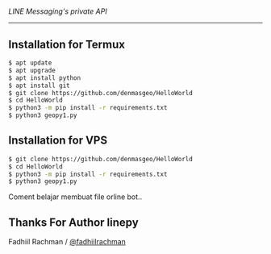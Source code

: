 #
*LINE Messaging's private API*

----

## Installation for Termux

```sh
$ apt update
$ apt upgrade
$ apt install python
$ apt install git
$ git clone https://github.com/denmasgeo/HelloWorld
$ cd HelloWorld
$ python3 -m pip install -r requirements.txt
$ python3 geopy1.py
```

## Installation for VPS

```sh
$ git clone https://github.com/denmasgeo/HelloWorld
$ cd HelloWorld
$ python3 -m pip install -r requirements.txt
$ python3 geopy1.py
```
Coment
belajar membuat file orline bot..
## Thanks For Author linepy
Fadhiil Rachman / [@fadhiilrachman](https://www.instagram.com/fadhiilrachman)
